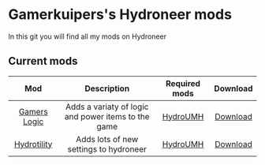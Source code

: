 # Gamerkuipers's Hydroneer mods
In this git you will find all my mods on Hydroneer

## Current mods

 Mod | Description | Required mods | Download
:----:|:---------:|:------:|:-----:
 [Gamers Logic](./Gamers_Logic) | Adds a variaty of logic and power items to the game | [HydroUMH](https://github.com/RHlNO/HydroneerModding/raw/main/Release%20Mods/501-HydroUMH_P.pak) | [Download](https://github.com/Gamerkuipers/Hydroneer-Modding/raw/main/Gamers_Logic/500-Gamers_Logic_P.pak)
 [Hydrotility](./Hydrotility) | Adds lots of new settings to hydroneer  | [HydroUMH](https://github.com/RHlNO/HydroneerModding/raw/main/Release%20Mods/501-HydroUMH_P.pak) | [Download](https://github.com/Gamerkuipers/Hydroneer-Modding/raw/main/Hydrotility/500-SimpleFlyMod_P.pak)